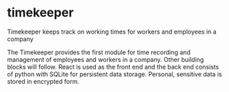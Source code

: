 # timekeeper
Timekeeper keeps track on working times for workers and employees in a company

The Timekeeper provides the first module for time recording and management of employees and workers in a company. Other building blocks will follow. React is used as the front end and the back end consists of python with SQLite for persistent data storage. Personal, sensitive data is stored in encrypted form.
